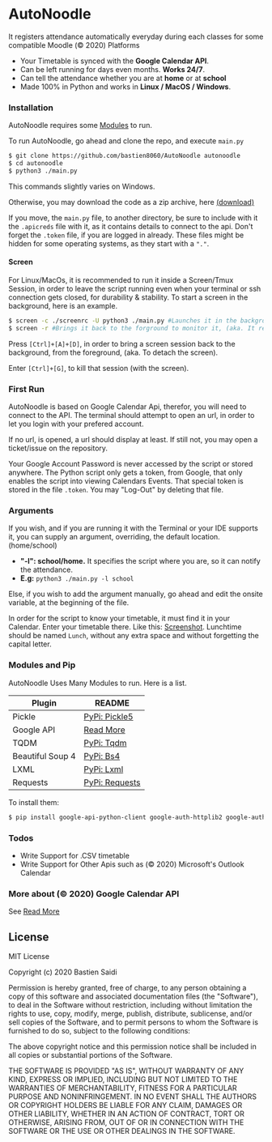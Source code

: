 # AutoNoodle
It registers attendance automatically everyday during each classes for some compatible Moodle (© 2020) Platforms

  - Your Timetable is synced with the **Google Calendar API**.
  - Can be left running for days even months. **Works 24/7**.
  - Can tell the attendance whether you are at **home** or at **school**
  - Made 100% in Python and works in **Linux / MacOS / Windows**.
 
### Installation

AutoNoodle requires some [Modules](#modules-and-pip) to run.

To run AutoNoodle, go ahead and clone the repo, and execute `main.py`

```sh
$ git clone https://github.com/bastien8060/AutoNoodle autonoodle
$ cd autonoodle
$ python3 ./main.py
```
This commands slightly varies on Windows.

Otherwise, you may download the code as a zip archive, here [(download)](https://github.com/bastien8060/AutoNoodle/archive/main.zip)

If you move, the `main.py` file, to another directory, be sure to include with it the `.apicreds` file with it, as it contains details to connect to the api. Don't forget the `.token` file, if you are logged in already. These files might be hidden for some operating systems, as they start with a `"."`.

#### Screen

For Linux/MacOs, it is recommended to run it inside a Screen/Tmux Session, in order to leave the script running even when your terminal or ssh connection gets closed, for durability & stability. To start a screen in the background, here is an example. 
```sh
$ screen -c ./screenrc -U python3 ./main.py #Launches it in the background and removes inputs to it (to leave it undisturbed). 
$ screen -r #Brings it back to the forground to monitor it, (aka. It re-attaches the screen).
```
Press `[Ctrl]+[A]+[D]`, in order to bring a screen session back to the background, from the foreground, (aka. To detach the screen).

Enter `[Ctrl]+[G]`, to kill that session (with the screen).


### First Run

AutoNoodle is based on Google Calendar Api, therefor, you will need to connect to the API. The terminal should attempt to open an url, in order to let you login with your prefered account.

If no url, is opened, a url should display at least. If still not, you may open a ticket/issue on the repository.

Your Google Account Password is never accessed by the script or stored anywhere. The Python script only gets a token, from Google, that only enables the script into viewing Calendars Events. That special token is stored in the file `.token`. You may "Log-Out" by deleting that file.

### Arguments
If you wish, and if you are running it with the Terminal or your IDE supports it, you can supply an argument, overriding, the default location. (home/school)
  - **"-l": school/home.** It specifies the script where you are, so it can notify the attendance.
  - **E.g:** `python3 ./main.py -l school`


Else, if you wish to add the argument manually, go ahead and edit the onsite variable, at the beginning of the file.

In order for the script to know your timetable, it must find it in your Calendar. Enter your timetable there. Like this: [Screenshot](https://ibb.co/B3FMTzb). Lunchtime should be named `Lunch`, without any extra space and without forgetting the capital letter.

### Modules and Pip

AutoNoodle Uses Many Modules to run. Here is a list.

| Plugin | README |
| ------ | ------ |
| Pickle | [PyPi: Pickle5](https://pypi.org/project/pickle5/) |
| Google API | [Read More](https://developers.google.com/calendar/quickstart/python) |
| TQDM | [PyPi: Tqdm](https://pypi.org/project/tqdm/) |
| Beautiful Soup 4 | [PyPi: Bs4](https://pypi.org/project/bs4/) |
| LXML | [PyPi: Lxml](https://pypi.org/project/lxml/) |
| Requests | [PyPi: Requests](https://pypi.org/project/requests/) |


To install them:
```sh
$ pip install google-api-python-client google-auth-httplib2 google-auth-oauthlib tqdm lxml bs4 requests
```

### Todos
 - Write Support for .CSV timetable
 - Write Support for Other Apis such as (© 2020) Microsoft's Outlook Calendar

### More about (© 2020) Google Calendar API
See [Read More](https://developers.google.com/calendar/)

License
----

MIT License

Copyright (c) 2020 Bastien Saidi

Permission is hereby granted, free of charge, to any person obtaining a copy
of this software and associated documentation files (the "Software"), to deal
in the Software without restriction, including without limitation the rights
to use, copy, modify, merge, publish, distribute, sublicense, and/or sell
copies of the Software, and to permit persons to whom the Software is
furnished to do so, subject to the following conditions:

The above copyright notice and this permission notice shall be included in all
copies or substantial portions of the Software.

THE SOFTWARE IS PROVIDED "AS IS", WITHOUT WARRANTY OF ANY KIND, EXPRESS OR
IMPLIED, INCLUDING BUT NOT LIMITED TO THE WARRANTIES OF MERCHANTABILITY,
FITNESS FOR A PARTICULAR PURPOSE AND NONINFRINGEMENT. IN NO EVENT SHALL THE
AUTHORS OR COPYRIGHT HOLDERS BE LIABLE FOR ANY CLAIM, DAMAGES OR OTHER
LIABILITY, WHETHER IN AN ACTION OF CONTRACT, TORT OR OTHERWISE, ARISING FROM,
OUT OF OR IN CONNECTION WITH THE SOFTWARE OR THE USE OR OTHER DEALINGS IN THE
SOFTWARE.
